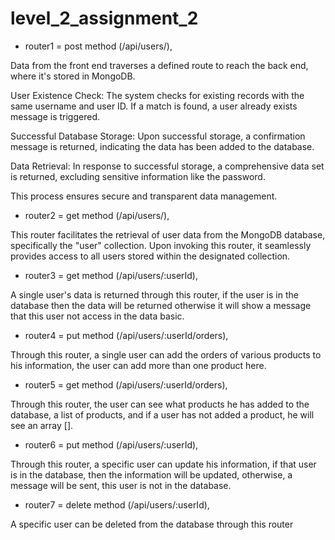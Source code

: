 # level_2_assignment_2

- router1 = post method (/api/users/),

Data from the front end traverses a defined route to reach the back end, where it's stored in MongoDB.

User Existence Check:
The system checks for existing records with the same username and user ID. If a match is found, a user already exists message is triggered.

Successful Database Storage:
Upon successful storage, a confirmation message is returned, indicating the data has been added to the database.

Data Retrieval:
In response to successful storage, a comprehensive data set is returned, excluding sensitive information like the password.

This process ensures secure and transparent data management.

- router2 = get method (/api/users/),

This router facilitates the retrieval of user data from the MongoDB database, specifically the "user" collection. Upon invoking this router, it seamlessly provides access to all users stored within the designated collection.

- router3 = get method (/api/users/:userId),

A single user's data is returned through this router, if the user is in the database then the data will be returned otherwise it will show a message that this user not access in the data basic.

- router4 = put method (/api/users/:userId/orders),

Through this router, a single user can add the orders of various products to his information, the user can add more than one product here.

- router5 = get method (/api/users/:userId/orders),

Through this router, the user can see what products he has added to the database, a list of products, and if a user has not added a product, he will see an array [].

- router6 = put method (/api/users/:userId),

Through this router, a specific user can update his information, if that user is in the database, then the information will be updated, otherwise, a message will be sent, this user is not in the database.

- router7 = delete method (/api/users/:userId),

A specific user can be deleted from the database through this router

